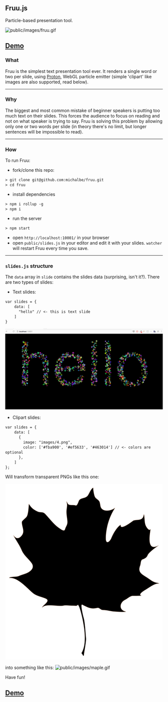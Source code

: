 Fruu.js
----
Particle-based presentation tool.

![public/images/fruu.gif](public/images/fruu.gif)

## [Demo](https://michalbe.github.io/fruu)


### What
Fruu is the simplest text presentation tool ever. It renders a single word or two per slide,
using [Proton](https://github.com/a-jie/Proton), WebGL particle emitter (simple 'clipart' like images are also supported, read below).

---
### Why
The biggest and most common mistake of beginner speakers is putting too much text on their slides. This forces the audience to focus on reading and not on what speaker is trying to say.
Fruu is solving this problem by allowing only one or two words per slide (in theory there's no limit, but longer sentences will be impossible to read).

---
### How
To run Fruu:
  - fork/clone this repo:
  ```
  > git clone git@github.com:michalbe/fruu.git
  > cd fruu
  ```

  - install dependencies
  ```
  > npm i rollup -g
  > npm i
  ```

  - run the server
  ```
  > npm start
  ```
  - open `http://localhost:10001/` in your browser
  - open `public/slides.js` in your editor and edit it with your slides. `watcher` will restart Fruu every time you save.

---
### `slides.js` structure
The `data` array in `slide` contains the slides data (surprising, isn't it?). There are two types of slides:
  - Text slides:
  ```
  var slides = {
      data: [
        "hello" // <- this is text slide
      ]
  }
  ```
  ![public/images/hello.gif](public/images/hello.gif)

  - Clipart slides:
  ```
  var slides = {
      data: [
        {
          image: "images/4.png",
          color: ['#fba900', '#ef5633', '#463014'] // <- colors are optional
        },
      ]
  };
  ```
  Will transform transparent PNGs like this one:

  ![public/images/4.png](public/images/4.png)


  into something like this:
  ![public/images/maple.gif](public/images/maple.gif)

Have fun!

## [Demo](https://michalbe.github.io/fruu)
